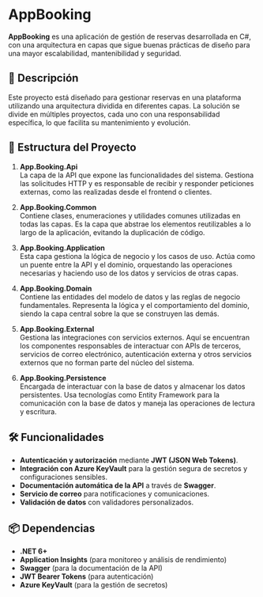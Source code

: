 # AppBooking

**AppBooking** es una aplicación de gestión de reservas desarrollada en C#, con una arquitectura en capas que sigue buenas prácticas de diseño para una mayor escalabilidad, mantenibilidad y seguridad.

## 🚀 Descripción

Este proyecto está diseñado para gestionar reservas en una plataforma utilizando una arquitectura dividida en diferentes capas. La solución se divide en múltiples proyectos, cada uno con una responsabilidad específica, lo que facilita su mantenimiento y evolución.

## 📂 Estructura del Proyecto

1. **App.Booking.Api**  
   La capa de la API que expone las funcionalidades del sistema. Gestiona las solicitudes HTTP y es responsable de recibir y responder peticiones externas, como las realizadas desde el frontend o clientes.

2. **App.Booking.Common**  
   Contiene clases, enumeraciones y utilidades comunes utilizadas en todas las capas. Es la capa que abstrae los elementos reutilizables a lo largo de la aplicación, evitando la duplicación de código.

3. **App.Booking.Application**  
   Esta capa gestiona la lógica de negocio y los casos de uso. Actúa como un puente entre la API y el dominio, orquestando las operaciones necesarias y haciendo uso de los datos y servicios de otras capas.

4. **App.Booking.Domain**  
   Contiene las entidades del modelo de datos y las reglas de negocio fundamentales. Representa la lógica y el comportamiento del dominio, siendo la capa central sobre la que se construyen las demás.

5. **App.Booking.External**  
   Gestiona las integraciones con servicios externos. Aquí se encuentran los componentes responsables de interactuar con APIs de terceros, servicios de correo electrónico, autenticación externa y otros servicios externos que no forman parte del núcleo del sistema.

6. **App.Booking.Persistence**  
   Encargada de interactuar con la base de datos y almacenar los datos persistentes. Usa tecnologías como Entity Framework para la comunicación con la base de datos y maneja las operaciones de lectura y escritura.

## 🛠️ Funcionalidades

- **Autenticación y autorización** mediante **JWT (JSON Web Tokens)**.
- **Integración con Azure KeyVault** para la gestión segura de secretos y configuraciones sensibles.
- **Documentación automática de la API** a través de **Swagger**.
- **Servicio de correo** para notificaciones y comunicaciones.
- **Validación de datos** con validadores personalizados.

## 📦 Dependencias

- **.NET 6+**
- **Application Insights** (para monitoreo y análisis de rendimiento)
- **Swagger** (para la documentación de la API)
- **JWT Bearer Tokens** (para autenticación)
- **Azure KeyVault** (para la gestión de secretos)
